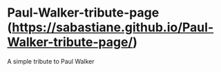 # Paul-Walker-tribute-page (https://sabastiane.github.io/Paul-Walker-tribute-page/)
A simple tribute to Paul Walker
